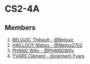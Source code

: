 # CS2-4A

## Members 

1. [BELGUIC Thibault - @Belguic](https://github.com/Beleguic)
2. [HAILLOUY Matiss - @Matiss2702](https://github.com/Matiss2702)
3. [PHANG Willy - @PHANGWilly](https://github.com/PHANGWilly)
4. [YVARS Clément - @clement-Yvars](https://github.com/clement-Yvars)
